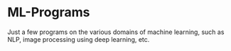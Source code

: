 # ML-Programs

Just a few programs on the various domains of machine learning, such as NLP, image processing using deep learning, etc.
